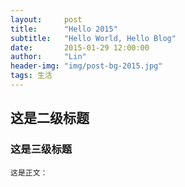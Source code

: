 ```yaml
---
layout:     post
title:      "Hello 2015"
subtitle:   "Hello World, Hello Blog"
date:       2015-01-29 12:00:00
author:     "Lin"
header-img: "img/post-bg-2015.jpg"
tags: 生活
---
```



## 这是二级标题

### 这是三级标题

	这是正文：